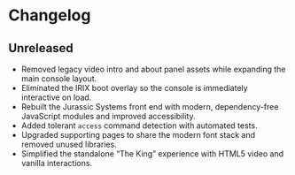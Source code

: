 # Changelog

## Unreleased
- Removed legacy video intro and about panel assets while expanding the main console layout.
- Eliminated the IRIX boot overlay so the console is immediately interactive on load.
- Rebuilt the Jurassic Systems front end with modern, dependency-free JavaScript modules and improved accessibility.
- Added tolerant `access` command detection with automated tests.
- Upgraded supporting pages to share the modern font stack and removed unused libraries.
- Simplified the standalone “The King” experience with HTML5 video and vanilla interactions.
